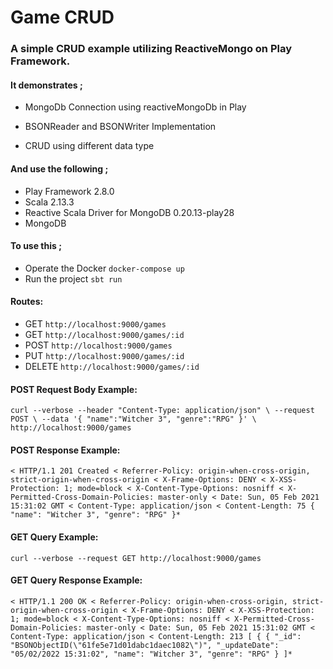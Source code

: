 # Game CRUD 

### A simple CRUD example utilizing ReactiveMongo on Play Framework. 

#### It demonstrates ;



- MongoDb Connection using reactiveMongoDb in Play

- BSONReader and BSONWriter Implementation

- CRUD using different data type

#### And use the following ;
- Play Framework 2.8.0
- Scala 2.13.3
- Reactive Scala Driver for MongoDB 0.20.13-play28
- MongoDB



#### To use this ;

- Operate the Docker
`docker-compose up`
- Run the project
`sbt run`

#### Routes:
- GET     `http://localhost:9000/games`                
- GET     `http://localhost:9000/games/:id`
- POST    `http://localhost:9000/games`              
- PUT     `http://localhost:9000/games/:id`
- DELETE  `http://localhost:9000/games/:id`

#### POST Request Body Example:

`curl --verbose --header "Content-Type: application/json" \
--request POST \
--data '{ "name":"Witcher 3", "genre":"RPG" }' \
http://localhost:9000/games`

#### POST Response Example:
`
< HTTP/1.1 201 Created
< Referrer-Policy: origin-when-cross-origin, strict-origin-when-cross-origin
< X-Frame-Options: DENY
< X-XSS-Protection: 1; mode=block
< X-Content-Type-Options: nosniff
< X-Permitted-Cross-Domain-Policies: master-only
< Date: Sun, 05 Feb 2021 15:31:02 GMT
< Content-Type: application/json
< Content-Length: 75
{
"name": "Witcher 3",
"genre": "RPG"
}*
`
#### GET Query Example:
`curl --verbose --request GET http://localhost:9000/games`

#### GET Query Response Example:
`< HTTP/1.1 200 OK
< Referrer-Policy: origin-when-cross-origin, strict-origin-when-cross-origin
< X-Frame-Options: DENY
< X-XSS-Protection: 1; mode=block
< X-Content-Type-Options: nosniff
< X-Permitted-Cross-Domain-Policies: master-only
< Date: Sun, 05 Feb 2021 15:31:02 GMT
< Content-Type: application/json
< Content-Length: 213
[
{
{
"_id": "BSONObjectID(\"61fe5e71d01dabc1daec1082\")",
"_updateDate": "05/02/2022 15:31:02",
"name": "Witcher 3",
"genre": "RPG"
}
]*`